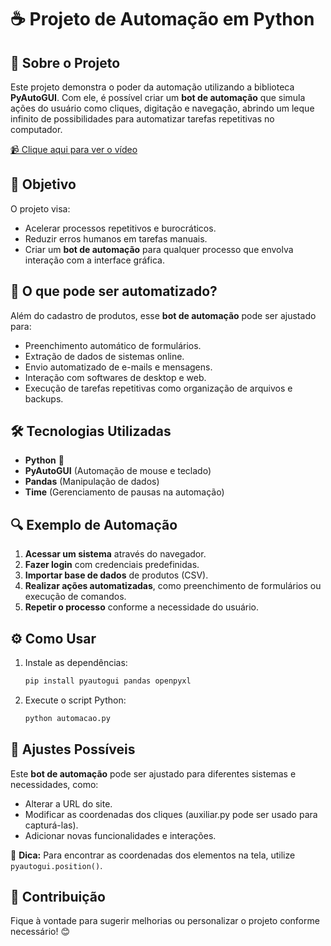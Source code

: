 # ☕  Projeto de Automação em Python

## 📌 Sobre o Projeto

Este projeto demonstra o poder da automação utilizando a biblioteca **PyAutoGUI**. Com ele, é possível criar um **bot de automação** que simula ações do usuário como cliques, digitação e navegação, abrindo um leque infinito de possibilidades para automatizar tarefas repetitivas no computador.

[📹 Clique aqui para ver o vídeo](https://github.com/Gabrielb04/Automacao-Python/blob/main/assets/automa%C3%A7%C3%A3o%20video.mp4)


## 🎯 Objetivo

O projeto visa:

- Acelerar processos repetitivos e burocráticos.
- Reduzir erros humanos em tarefas manuais.
- Criar um **bot de automação** para qualquer processo que envolva interação com a interface gráfica.

## 🚀 O que pode ser automatizado?

Além do cadastro de produtos, esse **bot de automação** pode ser ajustado para:

- Preenchimento automático de formulários.
- Extração de dados de sistemas online.
- Envio automatizado de e-mails e mensagens.
- Interação com softwares de desktop e web.
- Execução de tarefas repetitivas como organização de arquivos e backups.

## 🛠 Tecnologias Utilizadas

- **Python** 🐍
- **PyAutoGUI** (Automação de mouse e teclado)
- **Pandas** (Manipulação de dados)
- **Time** (Gerenciamento de pausas na automação)

## 🔍 Exemplo de Automação

1. **Acessar um sistema** através do navegador.
2. **Fazer login** com credenciais predefinidas.
3. **Importar base de dados** de produtos (CSV).
4. **Realizar ações automatizadas**, como preenchimento de formulários ou execução de comandos.
5. **Repetir o processo** conforme a necessidade do usuário.

## ⚙️ Como Usar

1. Instale as dependências:
   ```sh
   pip install pyautogui pandas openpyxl
   ```
2. Execute o script Python:
   ```sh
   python automacao.py
   ```

## 🔧 Ajustes Possíveis

Este **bot de automação** pode ser ajustado para diferentes sistemas e necessidades, como:

- Alterar a URL do site.
- Modificar as coordenadas dos cliques (auxiliar.py pode ser usado para capturá-las).
- Adicionar novas funcionalidades e interações.

📢 **Dica:** Para encontrar as coordenadas dos elementos na tela, utilize `pyautogui.position()`.

## 📩 Contribuição

Fique à vontade para sugerir melhorias ou personalizar o projeto conforme necessário! 😊

